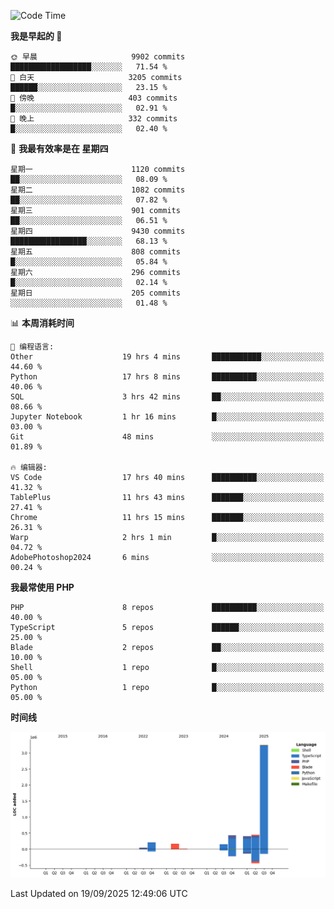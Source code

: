 <!--START_SECTION:waka-->
![Code Time](http://img.shields.io/badge/Code%20Time-4%2C204%20hrs%209%20mins-blue)

**我是早起的 🐤** 

```text
🌞 早晨                     9902 commits        ██████████████████░░░░░░░   71.54 % 
🌆 白天                     3205 commits        ██████░░░░░░░░░░░░░░░░░░░   23.15 % 
🌃 傍晚                     403 commits         █░░░░░░░░░░░░░░░░░░░░░░░░   02.91 % 
🌙 晚上                     332 commits         █░░░░░░░░░░░░░░░░░░░░░░░░   02.40 % 
```
📅 **我最有效率是在 星期四** 

```text
星期一                      1120 commits        ██░░░░░░░░░░░░░░░░░░░░░░░   08.09 % 
星期二                      1082 commits        ██░░░░░░░░░░░░░░░░░░░░░░░   07.82 % 
星期三                      901 commits         ██░░░░░░░░░░░░░░░░░░░░░░░   06.51 % 
星期四                      9430 commits        █████████████████░░░░░░░░   68.13 % 
星期五                      808 commits         █░░░░░░░░░░░░░░░░░░░░░░░░   05.84 % 
星期六                      296 commits         █░░░░░░░░░░░░░░░░░░░░░░░░   02.14 % 
星期日                      205 commits         ░░░░░░░░░░░░░░░░░░░░░░░░░   01.48 % 
```


📊 **本周消耗时间** 

```text
💬 编程语言: 
Other                    19 hrs 4 mins       ███████████░░░░░░░░░░░░░░   44.60 % 
Python                   17 hrs 8 mins       ██████████░░░░░░░░░░░░░░░   40.06 % 
SQL                      3 hrs 42 mins       ██░░░░░░░░░░░░░░░░░░░░░░░   08.66 % 
Jupyter Notebook         1 hr 16 mins        █░░░░░░░░░░░░░░░░░░░░░░░░   03.00 % 
Git                      48 mins             ░░░░░░░░░░░░░░░░░░░░░░░░░   01.89 % 

🔥 编辑器: 
VS Code                  17 hrs 40 mins      ██████████░░░░░░░░░░░░░░░   41.32 % 
TablePlus                11 hrs 43 mins      ███████░░░░░░░░░░░░░░░░░░   27.41 % 
Chrome                   11 hrs 15 mins      ███████░░░░░░░░░░░░░░░░░░   26.31 % 
Warp                     2 hrs 1 min         █░░░░░░░░░░░░░░░░░░░░░░░░   04.72 % 
AdobePhotoshop2024       6 mins              ░░░░░░░░░░░░░░░░░░░░░░░░░   00.24 % 
```

**我最常使用 PHP** 

```text
PHP                      8 repos             ██████████░░░░░░░░░░░░░░░   40.00 % 
TypeScript               5 repos             ██████░░░░░░░░░░░░░░░░░░░   25.00 % 
Blade                    2 repos             ██░░░░░░░░░░░░░░░░░░░░░░░   10.00 % 
Shell                    1 repo              █░░░░░░░░░░░░░░░░░░░░░░░░   05.00 % 
Python                   1 repo              █░░░░░░░░░░░░░░░░░░░░░░░░   05.00 % 
```



**时间线**

![Lines of Code chart](https://raw.githubusercontent.com/abrahamgreyson/abrahamgreyson/main/assets/bar_graph.png)


 Last Updated on 19/09/2025 12:49:06 UTC
<!--END_SECTION:waka-->
